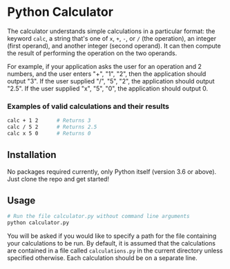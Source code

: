 # Python Calculator

The calculator understands simple calculations in a particular format: the keyword `calc`, a string that's one of `x`, `+`, `-`, or `/` (the operation), an integer (first operand), and another integer (second operand). It can then compute the result of performing the operation on the two operands.

For example, if your application asks the user for an operation and 2 numbers, and the user enters "+", "1", "2", then the application should output "3". If the user supplied "/", "5", "2", the application should output "2.5". If the user supplied "x", "5", "0", the application should output 0.

### Examples of valid calculations and their results
```bash
calc + 1 2      # Returns 3
calc / 5 2      # Returns 2.5
calc x 5 0      # Returns 0
```

## Installation

No packages required currently, only Python itself (version 3.6 or above). Just clone the repo and get started!

## Usage

```bash
# Run the file calculator.py without command line arguments
python calculator.py
```

You will be asked if you would like to specify a path for the file containing your calculations to be run. By default, it is assumed that the calculations are contained in a file called `calculations.py` in the current directory unless specified otherwise. Each calculation should be on a separate line.
